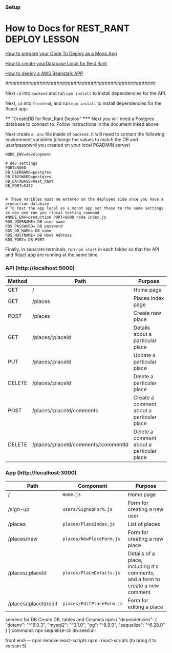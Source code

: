 ### Setup #####

# How to Docs for REST_RANT DEPLOY LESSON ##########

[How to prepare your Code To Deploy as a Mono App](https://docs.google.com/document/d/1TTCSyoo8-dBIQBmyw2ioXaqK6EArBoSf/edit)

[How to create yourDatabase Local for Rest Rant ](https://docs.google.com/document/d/1C0ZF4c62G-0fiP3lw0ZBhFY4YDpQlDYD/edit)

[How to deploy a AWS Beanstalk APP](https://docs.google.com/document/d/1TYHx_9HtYntRm7QT2ob_B90yiZRmZr0f/edit)

#####################################################

Next `cd` into `backend` and run `npm install` to install dependencies for the API.

Next, `cd` into `frontend`, and run `npm install` to install dependencies for the React app.

**\*\*** "CreateDB for Rest_Rant Deploy" **\*\*\***
Next you will need a Postgres database to connect to.
Follow instructions in the document inked above 



Next create a `.env` file inside of `backend`. 
It will need to contain the following environment variables 
(change the values to match the DB and user/passowrd you created on your local PGADMIN server)

```
NODE_ENV=development

# dev settings
PORT=5000
DB_USERNAME=postgres
DB_PASSWORD=postgres
DB_DATABASE=Rest_Rant
DB_PORT=5432


# These Varibles must me entered on the deployed side once you have a production database
# To test the app local as a monot app set these to the same settings as dev and run you rlocal testing command
#NODE_ENV=production PORT=8000 node index.js
RDS_USERNAME= DB user name
RDS_PASSWORD= DB password
RDS_DB_NAME= DB name
RDS_HOSTNAME= DB Host Address
RDS_PORT= DB PORT
```

Finally, in separate terminals, run `npm start` in each folder so that the API and React app are running at the same time.

### API (http://localhost:5000)

| Method | Path                                 | Purpose                                   |
| ------ | ------------------------------------ | ----------------------------------------- |
| GET    | /                                    | Home page                                 |
| GET    | /places                              | Places index page                         |
| POST   | /places                              | Create new place                          |
| GET    | /places/:placeId                     | Details about a particular place          |
| PUT    | /places/:placeId                     | Update a particular place                 |
| DELETE | /places/:placeId                     | Delete a particular place                 |
| POST   | /places/:placeId/comments            | Create a comment about a particular place |
| DELETE | /places/:placeId/comments/:commentId | Delete a comment about a particular place |

### App (http://localhost:3000)

| Path                  | Component                 | Purpose                                                                         |
| --------------------- | ------------------------- | ------------------------------------------------------------------------------- |
| /                     | `Home.js`                 | Home page                                                                       |
| /sign-up              | `users/SignUpForm.js`     | Form for creating a new user                                                    |
| /places               | `places/PlaceIndex.js`    | List of places                                                                  |
| /places/new           | `places/NewPlaceForm.js`  | Form for creating a new place                                                   |
| /places/:placeId      | `places/PlaceDetails.js`  | Details of a place, including it's comments, and a form to create a new comment |
| /places/:placeId/edit | `places/EditPlaceForm.js` | Form for editing a place                                                        |

seeders for DB
Create DB, tables and Columns
npm i
"dependencies": {
"dotenv": "^16.0.3",
"mysql2": "^3.1.0",
"pg": "^8.9.0",
"sequelize": "^6.28.0"
}
}
command: npx sequelize-cli db:seed:all

front end---
npm remove react-scripts
npm i react-scripts (to bring it to version 5)

